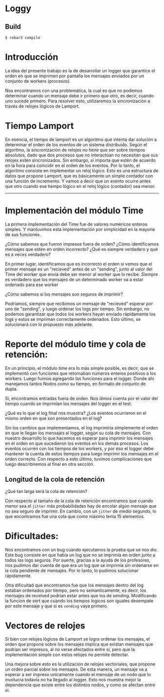 # Loggy

## Build

    $ rebar3 compile

# Introducción

La idea del presente trabajo es la de desarrollar un logger que garantice el orden en que se imprimen por pantalla los mensajes enviados por un conjunto de workers (procesos).

Nos encontramos con una problemática, la cual es que no podemos determinar cuando un mensaje debe ir primero que otro, es decir, cuando uno sucede primero. Para resolver esto, utilizaremos la sincronización a través de relojes lógicos de Lamport.

# Tiempo Lamport

En esencia, el tiempo de lamport es un algoritmo que intenta dar solución a determinar el orden de los eventos de un sistema distribuido. Según el algoritmo, la sincronización de relojes no tiene que ser sobre tiempos absolutos, dado que dos procesos que no interactúan no necesitan que sus relojes estén sincronizados. Sin embargo, sí importa que estén de acuerdo en la hora para coincidir en el orden de los eventos. Por lo tanto, el algoritmo consiste en implementar un reloj lógico. Esto es una estructura de datos que propone Lamport, que es básicamente un simple contador con una función de incremento. Y vamos a decir que un evento ocurre antes que otro cuando ese tiempo lógico en el reloj lógico (contador) sea menor.

---

# Implementación del módulo Time

La primera implementación del Time fue de valores numéricos enteros simples. Y mantuvimos esta implementación por simplicidad en la mayoria de sus funciones.

¿Cómo sabemos que fueron impresos fuera de orden? ¿Cómo identificamos mensajes que estén en orden incorrecto? ¿Qué es siempre verdadero y qué es a veces verdadero?

En primer lugar, identificamos que es incorrecto el orden si vemos que el primer mensaje es un "recieved" antes de un "sending", junto al valor del Time del worker que envía debe ser menor al worker que lo recibe.
Siempre es verdadero que los mensajes de un determinado worker va a estar ordenado para ese worker

¿Cómo sabemos si los mensajes son seguros de imprimir?

Podríamos, siempre que recibimos un mensaje de "recieved" esperar por uno de "sending", y luego ordenar los logs por tiempo. Sin embargo, no podemos garantizar que todos los workers hayan enviado rápidamente los logs y estos se impriman correctamente ordenados. Esto último, se solucionará con lo propuesto más adelante.

# Reporte del módulo time y cola de retención:

En un principio, el módulo time era lo más simple posible, es decir, que se implementó con funciones que retornaban números enteros positivos a los workers.
Luego fuimos agregando las funciones para el logger. Donde ahí manejamos tantos Nodos como su tiempo, en formato de conjunto de dupla.

Si, encontramos entradas fuera de orden. Nos dimos cuenta por el valor del tiempo cuando se imprimían los mensajes del logger en el test.

¿Qué es lo que el log final nos muestra? ¿Los eventos ocurrieron en el mismo orden en que son presentados en el log?

Sin los cambios que implementamos, el log imprimiría simplemente el orden en que le llegan los mensajes al logger, según su cola de mensajes. Con nuestro desarrollo lo que hacemos es esperar para imprimir los mensajes en el orden en que sucedieron los eventos en los demás procesos. Los eventos ocurren con los tiempos de los workers, y por eso el logger debe mantener la cuenta de estos tiempos para luego imprimir los mensajes en el orden correcto. Con respecto a esto último, tuvimos complicaciones que luego describiremos al final en otra sección.

## Longitud de la cola de retención

¿Qué tan larga será la cola de retención?

Con respecto al tamaño de la cola de retención encontramos que cuando menor sea el `jitter` más probabilidades hay de encolar algún mensaje que no sea seguro de imprimir. En cambio, con un `jitter` de medio segundo, lo que encontramos fue una cola que como máximo tenía 15 elementos.

# Dificultades:

Nos encontramos con un bug cuando ejecutamos la prueba que se nos dio. Este bug consiste en que había un log que no se imprimía en orden junto a todos los logs seguros. Por suerte, gracias a la ayuda de los profesores, nos pudimos dar cuenta de que era un log que se imprimía sin ordenarse en la cola pendiente de mensajes. Por lo tanto, lo pudimos solucionar rápidamente.

Otra dificultad que encontramos fue que los mensajes dentro del log estaban ordenados por tiempo, pero no semanticamente, es decir, los mensajes de received podrian estar antes que los de sending. Modificando la funcion de sort que cuando los tiempos logicos son iguales desempate por este mensaje y que si es `sending` vaya primero.

# Vectores de relojes

Si bien con relojes lógicos de Lamport se logra ordenar los mensajes, el orden que propone sobre los mensajes implica que existan mensajes que podrían ser impresos, al no verse afectados entre sí, pero que la implementación simple con estos relojes no permite detectar.

Una mejora sobre esto es la utilizacion de relojes vectoriales, que propone un orden parcial sobre los mensajes. De esta manera, un mensaje va a esperar a ser impreso unicamente cuando el mensaje de un nodo que lo involucra todavia no ha llegado al logger. Esto nos muestra mejor la dependencia que existe entre los distintos nodos, y como se afectan entre si.
